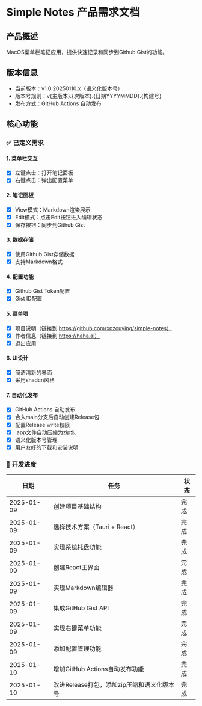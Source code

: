 # Simple Notes 产品需求文档

## 产品概述
MacOS菜单栏笔记应用，提供快速记录和同步到Github Gist的功能。

## 版本信息
- 当前版本：v1.0.20250110.x（语义化版本号）
- 版本号规则：v{主版本}.{次版本}.{日期YYYYMMDD}.{构建号}
- 发布方式：GitHub Actions 自动发布

## 核心功能

### ✅ 已定义需求

#### 1. 菜单栏交互
- [x] 左键点击：打开笔记面板
- [x] 右键点击：弹出配置菜单

#### 2. 笔记面板
- [x] View模式：Markdown渲染展示
- [x] Edit模式：点击Edit按钮进入编辑状态
- [x] 保存按钮：同步到Github Gist

#### 3. 数据存储
- [x] 使用Github Gist存储数据
- [x] 支持Markdown格式

#### 4. 配置功能
- [x] Github Gist Token配置
- [x] Gist ID配置

#### 5. 菜单项
- [x] 项目说明（链接到 https://github.com/xpzouying/simple-notes）
- [x] 作者信息（链接到 https://haha.ai）
- [x] 退出应用

#### 6. UI设计
- [x] 简洁清新的界面
- [x] 采用shadcn风格

#### 7. 自动化发布
- [x] GitHub Actions 自动发布
- [x] 合入main分支后自动创建Release包
- [x] 配置Release write权限
- [x] .app文件自动压缩为zip包
- [x] 语义化版本号管理
- [x] 用户友好的下载和安装说明

### 📝 开发进度

| 日期 | 任务 | 状态 |
|------|------|------|
| 2025-01-09 | 创建项目基础结构 | 完成 |
| 2025-01-09 | 选择技术方案（Tauri + React） | 完成 |
| 2025-01-09 | 实现系统托盘功能 | 完成 |
| 2025-01-09 | 创建React主界面 | 完成 |
| 2025-01-09 | 实现Markdown编辑器 | 完成 |
| 2025-01-09 | 集成GitHub Gist API | 完成 |
| 2025-01-09 | 实现右键菜单功能 | 完成 |
| 2025-01-09 | 添加配置管理功能 | 完成 |
| 2025-01-10 | 增加GitHub Actions自动发布功能 | 完成 |
| 2025-01-10 | 改进Release打包，添加zip压缩和语义化版本号 | 完成 |
